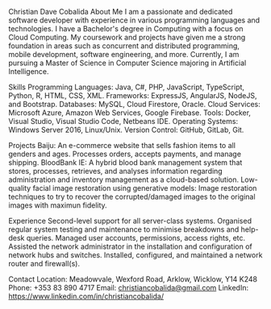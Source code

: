Christian Dave Cobalida
About Me
I am a passionate and dedicated software developer with experience in various programming languages and technologies. I have a Bachelor's degree in Computing with a focus on Cloud Computing. My coursework and projects have given me a strong foundation in areas such as concurrent and distributed programming, mobile development, software engineering, and more. Currently, I am pursuing a Master of Science in Computer Science majoring in Artificial Intelligence.

Skills
Programming Languages: Java, C#, PHP, JavaScript, TypeScript, Python, R, HTML, CSS, XML.
Frameworks: ExpressJS, AngularJS, NodeJS, and Bootstrap.
Databases: MySQL, Cloud Firestore, Oracle.
Cloud Services: Microsoft Azure, Amazon Web Services, Google Firebase.
Tools: Docker, Visual Studio, Visual Studio Code, Netbeans IDE.
Operating Systems: Windows Server 2016, Linux/Unix.
Version Control: GitHub, GitLab, Git.

Projects
Baiju: An e-commerce website that sells fashion items to all genders and ages. Processes orders, accepts payments, and manage shipping.
BloodBank IE: A hybrid blood bank management system that stores, processes, retrieves, and analyses information regarding administration and inventory management as a cloud-based solution.
Low-quality facial image restoration using generative models: Image restoration techniques to try to recover the corrupted/damaged images to the original images with maximun fidelity.

Experience
Second-level support for all server-class systems.
Organised regular system testing and maintenance to minimise breakdowns and help-desk queries.
Managed user accounts, permissions, access rights, etc.
Assisted the network administrator in the installation and configuration of network hubs and switches.
Installed, configured, and maintained a network router and firewall(s).

Contact
Location: Meadowvale, Wexford Road, Arklow, Wicklow, Y14 K248
Phone: +353 83 890 4717
Email: christiancobalida@gmail.com
LinkedIn: https://www.linkedin.com/in/christiancobalida/
